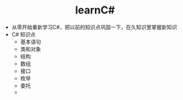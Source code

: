 <center><h1>learnC#</h1></center>

- 从零开始重新学习C#，把以前的知识点巩固一下，在久知识里掌握新知识
- C# 知识点
  - 基本语句
  - 类和对象
  - 结构
  - 数组
  - 接口
  - 枚举
  - 委托
  - 
